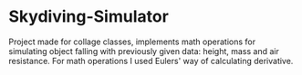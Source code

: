 # Skydiving-Simulator

Project made for collage classes, implements math operations for simulating object falling with previously given data: height, mass and air resistance.
For math operations I used Eulers' way of calculating derivative.
